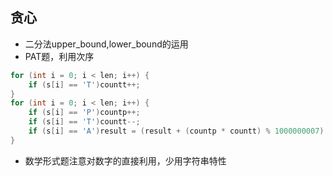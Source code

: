 ## 贪心
- 二分法upper_bound,lower_bound的运用
- PAT题，利用次序
```cpp
for (int i = 0; i < len; i++) {
	if (s[i] == 'T')countt++;
}
for (int i = 0; i < len; i++) {
	if (s[i] == 'P')countp++;
	if (s[i] == 'T')countt--;
	if (s[i] == 'A')result = (result + (countp * countt) % 1000000007) % 1000000007;
}
```
- 数学形式题注意对数字的直接利用，少用字符串特性